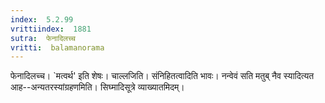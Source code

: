 ```yaml
---
index:  5.2.99
vrittiindex:  1881
sutra:  फेनादिलच्च
vritti:  balamanorama 
---
```


फेनादिलच्च। `मत्वर्थ' इति शेषः। चाल्लजिति। संनिहितत्वादिति भावः। नन्वेवं सति मतुब् नैव स्यादित्यत आह--अन्यतरस्यांग्रहणमिति। सिघ्मादिसूत्रे व्याख्यातमिदम्। 

